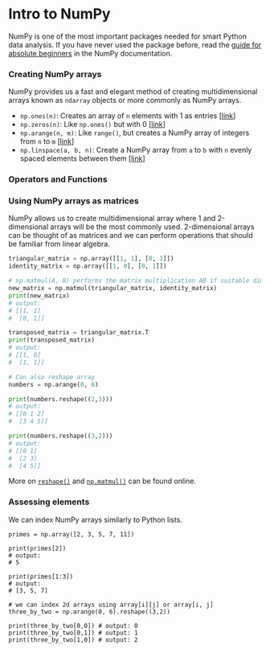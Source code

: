 # Intro to NumPy

NumPy is one of the most important packages needed for smart Python data analysis.
If you have never used the package before, read the [guide for absolute beginners](https://numpy.org/doc/stable/user/absolute_beginners.html) in the NumPy documentation.

### Creating NumPy arrays
NumPy provides us a fast and elegant method of creating multidimensional arrays known as `ndarray` objects or more commonly as NumPy arrays.
- `np.ones(n)`: Creates an array of `n` elements with 1 as entries [[link](https://numpy.org/doc/stable/reference/generated/numpy.ones.html)]
- `np.zeros(n)`: Like `np.ones()` but with 0 [[link](https://numpy.org/doc/stable/reference/generated/numpy.zeros.html)]
- `np.arange(n, m)`: Like `range()`, but creates a NumPy array of integers from `n` to `m` [[link](https://numpy.org/doc/stable/reference/generated/numpy.arange.html)]
- `np.linspace(a, b, n)`: Create a NumPy array from `a` to `b` with `n` evenly spaced elements between them [[link](https://numpy.org/doc/stable/reference/generated/numpy.linspace.html)]

### Operators and Functions

### Using NumPy arrays as matrices
NumPy allows us to create multidimensional array where 1 and 2-dimensional arrays will be the most commonly used.
2-dimensional arrays can be thought of as matrices and we can perform operations that should be familiar from linear algebra. 

``` python
triangular_matrix = np.array([[1, 1], [0, 1]])
identity_matrix = np.array([[1, 0], [0, 1]])

# np.matmul(A, B) performs the matrix multiplication AB if suitable dimensions
new_matrix = np.matmul(triangular_matrix, identity_matrix)
print(new_matrix) 
# output: 
# [[1, 1] 
#  [0, 1]]

transposed_matrix = triangular_matrix.T
print(transposed_matrix) 
# output: 
# [[1, 0] 
#  [1, 1]]

# Can also reshape array
numbers = np.arange(0, 6)

print(numbers.reshape((2,3))) 
# output: 
# [[0 1 2] 
#  [3 4 5]]

print(numbers.reshape((3,2))) 
# output: 
# [[0 1] 
#  [2 3] 
#  [4 5]]
```

More on [`reshape()`](https://numpy.org/doc/stable/reference/generated/numpy.reshape.html) and [`np.matmul()`](https://numpy.org/doc/stable/reference/generated/numpy.matmul.html) can be found online.

### Assessing elements
We can index NumPy arrays similarly to Python lists.
```
primes = np.array([2, 3, 5, 7, 11])

print(primes[2]) 
# output: 
# 5

print(primes[1:3]) 
# output: 
# [3, 5, 7]

# we can index 2d arrays using array[i][j] or array[i, j]
three_by_two = np.arange(0, 6).reshape((3,2))

print(three_by_two[0,0]) # output: 0
print(three_by_two[0,1]) # output: 1
print(three_by_two[1,0]) # output: 2
```
